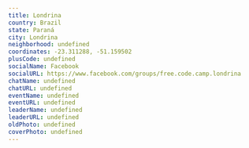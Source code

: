 ```yaml
---
title: Londrina
country: Brazil
state: Paraná
city: Londrina
neighborhood: undefined
coordinates: -23.311288, -51.159502
plusCode: undefined
socialName: Facebook
socialURL: https://www.facebook.com/groups/free.code.camp.londrina
chatName: undefined
chatURL: undefined
eventName: undefined
eventURL: undefined
leaderName: undefined
leaderURL: undefined
oldPhoto: undefined
coverPhoto: undefined
---
```

